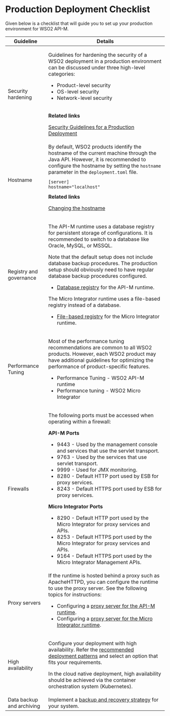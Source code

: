 # Production Deployment Checklist

Given below is a checklist that will guide you to set up your production environment for WSO2 API-M.

<table>
   <thead>
      <tr class="header">
         <th>Guideline</th>
         <th>Details</th>
      </tr>
   </thead>
   <tbody>
      <tr class="odd">
         <td>Security hardening</td>
         <td>
            <div class="content-wrapper">
               <p>Guidelines for hardening the security of a WSO2 deployment in a production environment can be discussed under three high-level categories:</p>
               <ul>
                  <li>Product-level security</li>
                  <li>OS-level security</li>
                  <li>Network-level security<br />
                     <br />
                  </li>
               </ul>
               <div class="panel" style="border-width: 1px;">
                  <div class="panelHeader" style="border-bottom-width: 1px;">
                     <strong>Related links</strong>
                  </div>
                  <div class="panelContent">
                     <p><a href="{{base_path}}/install-and-setup/setup/deployment-best-practices/security-guidelines-for-production-deployment">Security Guidelines for a Production Deployment</a></p>
                  </div>
               </div>
            </div>
         </td>
      </tr>
      <tr class="even">
         <td>Hostname</td>
         <td>
            <div class="content-wrapper">
               By default, WSO2 products identify the hostname of the current machine through the Java API. However, it is recommended to configure the hostname by setting the <code>hostname</code> parameter in the <code>deployment.toml</code> file.
               <div class="code panel pdl" style="border-width: 1px;">
                  <div class="codeContent panelContent pdl">
                     <div class="sourceCode" id="cb1" data-syntaxhighlighter-params="brush: xml; gutter: false; theme: Confluence" data-theme="Confluence" style="brush: xml; gutter: false; theme: Confluence">
                        <pre class="sourceCode xml"><code class="sourceCode xml"><span id="cb1-1"><a href="#cb1-1"></a><span class="kw">[server]</br>hostname="localhost"</span></span></code></pre>
                     </div>
                  </div>
               </div>
               <div class="panel" style="border-width: 1px;">
                  <div class="panelHeader" style="border-bottom-width: 1px;">
                     <strong>Related links</strong>
                  </div>
                  <div class="panelContent">
                     <p><a href="{{base_path}}/install-and-setup/setup/deployment-best-practices/changing-the-hostname">Changing the hostname</a></p>
                  </div>
               </div>
            </div>
         </td>
      </tr>
      <tr class="odd">
         <td>Registry and governance</td>
         <td>
            <div class="content-wrapper">
               <p>The API-M runtime uses a database registry for persistent storage of configurations. It is recommended to  switch to a database like Oracle, MySQL, or MSSQL.</p>
               <p>Note that the default setup does not include database backup procedures. The production setup should obviously need to have regular database backup procedures configured.</p>
               <ul>
                  <li>
                     <a href="{{base_path}}/install-and-setup/setup/setting-up-databases/overview">Database registry</a> for the API-M runtime.
                  </li>
               </ul>
               <p>The Micro Integrator runtime uses a file-based registry instead of a database.</p>
               <ul>
                  <li>
                     <a href="{{base_path}}/install-and-setup/setup/deployment/file-based-registry">File-based registry</a> for the Micro Integrator runtime.
                  </li>
               </ul>
            </div>
         </td>
      </tr>
      <tr class="even">
         <td>Performance Tuning</td>
         <td>
            <div class="content-wrapper">
               <p>Most of the performance tuning recommendations are common to all WSO2 products. However, each WSO2 product may have additional guidelines for optimizing the performance of product-specific features.</p>
               <ul>
                  <li>
                     Performance Tuning - WSO2 API-M runtime
                  </li>
                  <li>
                     Performance tuning - WSO2 Micro Integrator
                  </li>
               </ul>
            </div>
         </td>
      </tr>
      <tr class="odd">
         <td>Firewalls</td>
         <td>
            <div class="content-wrapper">
               <p>The following ports must be accessed when operating within a firewall:</p>
               <b>API-M Ports</b>
               <ul>
                  <li>9443 - Used by the management console and services that use the servlet transport.</li>
                  <li>9763 - Used by the services that use servlet transport.</li>
                  <li>9999 - Used for JMX monitoring.</li>
                  <li>8280 - Default HTTP port used by ESB for proxy services.</li>
                  <li>8243 - Default HTTPS port used by ESB for proxy services.</li>
               </ul>
               <b>Micro Integrator Ports</b>
               <ul>
                  <li>8290 - Default HTTP port used by the Micro Integrator for proxy services and APIs.</li>
                  <li>8253 - Default HTTPS port used by the Micro Integrator for proxy services and APIs.</li>
                  <li>9164 - Default HTTPS port used by the Micro Integrator Management APIs.</li>
               </ul>
            </div>
         </td>
      </tr>
      <tr class="even">
         <td>Proxy servers</td>
         <td>
            If the runtime is hosted behind a proxy such as ApacheHTTPD, you can configure the runtime  to use the proxy server. See the following topics for instructions:
            <ul>
               <li>Configuring a <a href="https://apim.docs.wso2.com/en/4.2.0/install-and-setup/setup/setting-up-proxy-server-and-the-load-balancer/configuring-the-proxy-server-and-the-load-balancer/">proxy server for the API-M runtime</a>.</li>
               <li>Configuring a <a href="{{base_path}}/install-and-setup/setup/configuring-proxy-servers">proxy server for the Micro Integrator runtime</a>.</li>
            </ul>
         </td>
      </tr>
      <tr class="odd">
         <td>High availability</td>
         <td>
            <p>Configure your deployment with high availability. Refer the <a href="{{base_path}}/install-and-setup/setup/deployment/deployment-overview">recommended deployment patterns</a> and select an option that fits your requirements.</p>
            <p>In the cloud native deployment, high availability should be achieved via the container orchestration system (Kubernetes).</p>
         </td>
      </tr>
      <tr class="even">
         <td>Data backup and archiving</td>
         <td>Implement a <a href="{{base_path}}/install-and-setup/setup/deployment-best-practices/backup-recovery">backup and recovery strategy</a> for your system.</td>
      </tr>
   </tbody>
</table>
